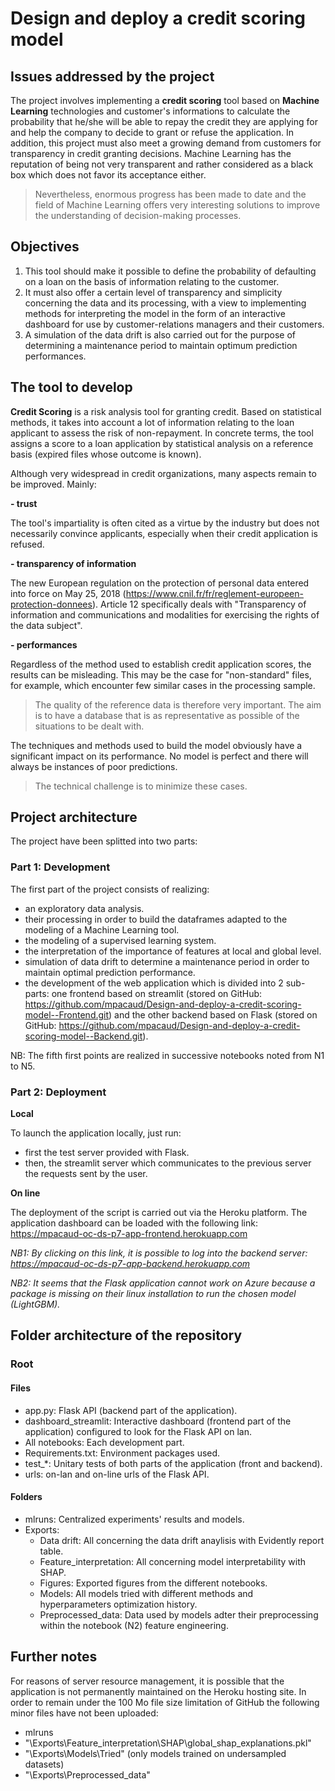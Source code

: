# Design and deploy a credit scoring model


## Issues addressed by the project

The project involves implementing a **credit scoring** tool based on **Machine Learning** technologies and customer's informations to calculate the probability that he/she will be able to repay the credit they are applying for and help the company to decide to grant or refuse the application. In addition, this project must also meet a growing demand from customers for transparency in credit granting decisions.
Machine Learning has the reputation of being not very transparent and rather considered as a black box which does not favor its acceptance either.

>Nevertheless, enormous progress has been made to date and the field of Machine Learning offers very interesting solutions to improve the understanding of decision-making processes.


## Objectives

1. This tool should make it possible to define the probability of defaulting on a loan on the basis of information relating to the customer.
2. It must also offer a certain level of transparency and simplicity concerning the data and its processing, with a view to implementing methods for interpreting the model in the form of an interactive dashboard for use by customer-relations managers and their customers.
3. A simulation of the data drift is also carried out for the purpose of determining a maintenance period to maintain optimum prediction performances.


## The tool to develop

**Credit Scoring** is a risk analysis tool for granting credit. Based on statistical methods, it takes into account a lot of information relating to the loan applicant to assess the risk of non-repayment. In concrete terms, the tool assigns a score to a loan application by statistical analysis on a reference basis (expired files whose outcome is known).

Although very widespread in credit organizations, many aspects remain to be improved. Mainly:

**- trust**

The tool's impartiality is often cited as a virtue by the industry but does not necessarily convince applicants, especially when their credit application is refused.

**- transparency of information**

The new European regulation on the protection of personal data entered into force on May 25, 2018 (https://www.cnil.fr/fr/reglement-europeen-protection-donnees). Article 12 specifically deals with "Transparency of information and communications and modalities for exercising the rights of the data subject".

**- performances**

Regardless of the method used to establish credit application scores, the results can be misleading. This may be the case for "non-standard" files, for example, which encounter few similar cases in the processing sample.

>The quality of the reference data is therefore very important. The aim is to have a database that is as representative as possible of the situations to be dealt with.

The techniques and methods used to build the model obviously have a significant impact on its performance. No model is perfect and there will always be instances of poor predictions.

>The technical challenge is to minimize these cases.


## Project architecture

The project have been splitted into two parts:

### Part 1: Development

The first part of the project consists of realizing:
- an exploratory data analysis.
- their processing in order to build the dataframes adapted to the modeling of a Machine Learning tool.
- the modeling of a supervised learning system.
- the interpretation of the importance of features at local and global level.
- simulation of data drift to determine a maintenance period in order to maintain optimal prediction performance.
- the development of the web application which is divided into 2 sub-parts: one frontend based on streamlit (stored on GitHub: https://github.com/mpacaud/Design-and-deploy-a-credit-scoring-model--Frontend.git) and the other backend based on Flask (stored on GitHub: https://github.com/mpacaud/Design-and-deploy-a-credit-scoring-model--Backend.git).

NB: The fifth first points are realized in successive notebooks noted from N1 to N5.

### Part 2: Deployment

**Local**

To launch the application locally, just run:
- first the test server provided with Flask.
- then, the streamlit server which communicates to the previous server the requests sent by the user.

**On line**

The deployment of the script is carried out via the Heroku platform. The application dashboard can be loaded with the following link: https://mpacaud-oc-ds-p7-app-frontend.herokuapp.com

*NB1: By clicking on this link, it is possible to log into the backend server: https://mpacaud-oc-ds-p7-app-backend.herokuapp.com*

*NB2: It seems that the Flask application cannot work on Azure because a package is missing on their linux installation to run the chosen model (LightGBM).*


## Folder architecture of the repository

### Root

#### Files

- app.py: Flask API (backend part of the application).
- dashboard_streamlit: Interactive dashboard (frontend part of the application) configured to look for the Flask API on lan.
- All notebooks: Each development part.
- Requirements.txt: Environment packages used.
- test_\*: Unitary tests of both parts of the application (front and backend).
- urls: on-lan and on-line urls of the Flask API.

#### Folders

- mlruns: Centralized experiments' results and models.
- Exports:
  - Data drift: All concerning the data drift anaylisis with Evidently report table.
  - Feature_interpretation: All concerning model interpretability with SHAP.
  - Figures: Exported figures from the different notebooks.
  - Models: All models tried with different methods and hyperparameters optimization history.
  - Preprocessed_data: Data used by models adter their preprocessing within the notebook (N2) feature engineering.


## Further notes

For reasons of server resource management, it is possible that the application is not permanently maintained on the Heroku hosting site.
In order to remain under the 100 Mo file size limitation of GitHub the following minor files have not been uploaded:
  - mlruns
  - "\Exports\Feature_interpretation\SHAP\global_shap_explanations.pkl"
  - "\Exports\Models\Tried" (only models trained on undersampled datasets)
  - "\Exports\Preprocessed_data"